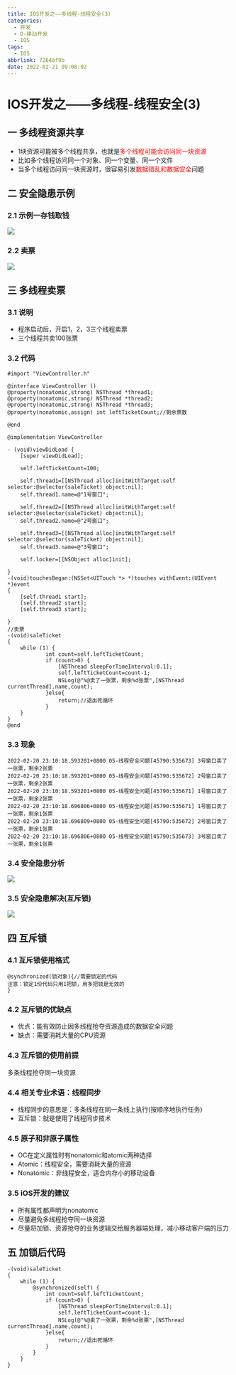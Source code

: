 ```yaml
---
title: IOS开发之——多线程-线程安全(3)
categories:
  - 开发
  - D-移动开发
  - IOS
tags:
  - IOS
abbrlink: 72646f9b
date: 2022-02-21 09:08:02
---
```

# IOS开发之——多线程-线程安全(3)

## 一 多线程资源共享

* 1块资源可能被多个线程共享，也就是<font color=red>多个线程可能会访问同一块资源</font>
* 比如多个线程访问同一个对象、同一个变量、同一个文件
* 当多个线程访问同一块资源时，很容易引发<font color=red>数据错乱和数据安全</font>问题

<!--more-->

## 二 安全隐患示例

### 2.1 示例一存钱取钱

![][1]

### 2.2 卖票
![][2]

## 三 多线程卖票

### 3.1 说明
* 程序启动后，开启1，2，3三个线程卖票
* 三个线程共卖100张票

### 3.2 代码

```
#import "ViewController.h"

@interface ViewController ()
@property(nonatomic,strong) NSThread *thread1;
@property(nonatomic,strong) NSThread *thread2;
@property(nonatomic,strong) NSThread *thread3;
@property(nonatomic,assign) int leftTicketCount;//剩余票数

@end

@implementation ViewController

- (void)viewDidLoad {
    [super viewDidLoad];
    
    self.leftTicketCount=100;
    
    self.thread1=[[NSThread alloc]initWithTarget:self selector:@selector(saleTicket) object:nil];
    self.thread1.name=@"1号窗口";
    
    self.thread2=[[NSThread alloc]initWithTarget:self selector:@selector(saleTicket) object:nil];
    self.thread2.name=@"2号窗口";
    
    self.thread3=[[NSThread alloc]initWithTarget:self selector:@selector(saleTicket) object:nil];
    self.thread3.name=@"3号窗口";
    
    self.locker=[[NSObject alloc]init];
    
}
-(void)touchesBegan:(NSSet<UITouch *> *)touches withEvent:(UIEvent *)event
{
    [self.thread1 start];
    [self.thread2 start];
    [self.thread3 start];
    
}
//卖票
-(void)saleTicket
{
    while (1) {
            int count=self.leftTicketCount;
            if (count>0) {
                [NSThread sleepForTimeInterval:0.1];
                self.leftTicketCount=count-1;
                NSLog(@"%@卖了一张票，剩余%d张票",[NSThread currentThread].name,count);
            }else{
                return;//退出死循环
            }
    }
}
@end
```

### 3.3  现象

```
2022-02-20 23:10:18.593201+0800 05-线程安全问题[45790:535673] 3号窗口卖了一张票，剩余2张票
2022-02-20 23:10:18.593201+0800 05-线程安全问题[45790:535672] 2号窗口卖了一张票，剩余2张票
2022-02-20 23:10:18.593201+0800 05-线程安全问题[45790:535671] 1号窗口卖了一张票，剩余2张票
2022-02-20 23:10:18.696806+0800 05-线程安全问题[45790:535671] 1号窗口卖了一张票，剩余1张票
2022-02-20 23:10:18.696809+0800 05-线程安全问题[45790:535672] 2号窗口卖了一张票，剩余1张票
2022-02-20 23:10:18.696806+0800 05-线程安全问题[45790:535673] 3号窗口卖了一张票，剩余1张票
```

### 3.4  安全隐患分析
![][3]
### 3.5 安全隐患解决(互斥锁)
![][4]

## 四 互斥锁

### 4.1 互斥锁使用格式

```
@synchronized(锁对象){//需要锁定的代码
注意：锁定1份代码只用1把锁，用多把锁是无效的
}
```

###  4.2 互斥锁的优缺点

* 优点：能有效防止因多线程抢夺资源造成的数据安全问题
* 缺点：需要消耗大量的CPU资源

###  4.3 互斥锁的使用前提

多条线程抢夺同一块资源

###  4.4 相关专业术语：线程同步

* 线程同步的意思是：多条线程在同一条线上执行(按顺序地执行任务)
* 互斥锁：就是使用了线程同步技术

### 4.5 原子和非原子属性

* OC在定义属性时有nonatomic和atomic两种选择
* Atomic：线程安全，需要消耗大量的资源
* Nonatomic：非线程安全，适合内存小的移动设备

### 3.5 iOS开发的建议

* 所有属性都声明为nonatomic
* 尽量避免多线程抢夺同一块资源
* 尽量将加锁、资源抢夺的业务逻辑交给服务器端处理，减小移动客户端的压力

## 五 加锁后代码

```
-(void)saleTicket
{
    while (1) {
        @synchronized(self) {
            int count=self.leftTicketCount;
            if (count>0) {
                [NSThread sleepForTimeInterval:0.1];
                self.leftTicketCount=count-1;
                NSLog(@"%@卖了一张票，剩余%d张票",[NSThread currentThread].name,count);
            }else{
                return;//退出死循环
            }
        }
    }
}
```



[1]:https://cdn.jsdelivr.net/gh/PGzxc/CDN/blog-ios/ios-thread-problem-01.png
[2]:https://cdn.jsdelivr.net/gh/PGzxc/CDN/blog-ios/ios-thread-problem-02.png
[3]:https://cdn.jsdelivr.net/gh/PGzxc/CDN/blog-ios/ios-thread-problem-cause.png
[4]:https://cdn.jsdelivr.net/gh/PGzxc/CDN/blog-ios/ios-thread-problem-resolve.png